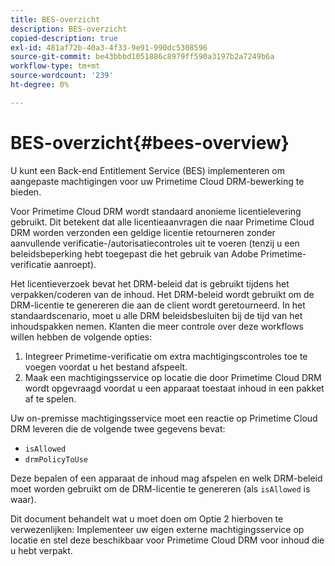 ```yaml
---
title: BES-overzicht
description: BES-overzicht
copied-description: true
exl-id: 481af72b-40a3-4f33-9e91-990dc5308596
source-git-commit: be43bbbd1051886c8979ff590a3197b2a7249b6a
workflow-type: tm+mt
source-wordcount: '239'
ht-degree: 0%

---
```


# BES-overzicht{#bees-overview}

U kunt een Back-end Entitlement Service (BES) implementeren om aangepaste machtigingen voor uw Primetime Cloud DRM-bewerking te bieden.

Voor Primetime Cloud DRM wordt standaard anonieme licentielevering gebruikt. Dit betekent dat alle licentieaanvragen die naar Primetime Cloud DRM worden verzonden een geldige licentie retourneren zonder aanvullende verificatie-/autorisatiecontroles uit te voeren (tenzij u een beleidsbeperking hebt toegepast die het gebruik van Adobe Primetime-verificatie aanroept).

Het licentieverzoek bevat het DRM-beleid dat is gebruikt tijdens het verpakken/coderen van de inhoud. Het DRM-beleid wordt gebruikt om de DRM-licentie te genereren die aan de client wordt geretourneerd. In het standaardscenario, moet u alle DRM beleidsbesluiten bij de tijd van het inhoudspakken nemen. Klanten die meer controle over deze workflows willen hebben de volgende opties:

1. Integreer Primetime-verificatie om extra machtigingscontroles toe te voegen voordat u het bestand afspeelt.
1. Maak een machtigingsservice op locatie die door Primetime Cloud DRM wordt opgevraagd voordat u een apparaat toestaat inhoud in een pakket af te spelen.

Uw on-premisse machtigingsservice moet een reactie op Primetime Cloud DRM leveren die de volgende twee gegevens bevat:

* `isAllowed`
* `drmPolicyToUse`

Deze bepalen of een apparaat de inhoud mag afspelen en welk DRM-beleid moet worden gebruikt om de DRM-licentie te genereren (als `isAllowed` is waar).

Dit document behandelt wat u moet doen om Optie 2 hierboven te verwezenlijken: Implementeer uw eigen externe machtigingsservice op locatie en stel deze beschikbaar voor Primetime Cloud DRM voor inhoud die u hebt verpakt.
